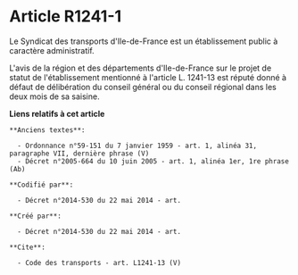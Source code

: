 # Article R1241-1

Le Syndicat des transports d'Ile-de-France est un établissement public à caractère administratif. 

L'avis de la région et des départements d'Ile-de-France sur le projet de statut de l'établissement mentionné à l'article L.
1241-13 est réputé donné à défaut de délibération du conseil général ou du conseil régional dans les deux mois de sa saisine.

**Liens relatifs à cet article**

	**Anciens textes**:

	  - Ordonnance n°59-151 du 7 janvier 1959 - art. 1, alinéa 31, paragraphe VII, dernière phrase (V)
	  - Décret n°2005-664 du 10 juin 2005 - art. 1, alinéa 1er, 1re phrase (Ab)

	**Codifié par**:

	  - Décret n°2014-530 du 22 mai 2014 - art.

	**Créé par**:

	  - Décret n°2014-530 du 22 mai 2014 - art.

	**Cite**:

	  - Code des transports - art. L1241-13 (V)

